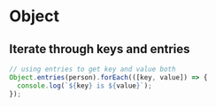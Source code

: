 # Object

## Iterate through keys and entries

```js
// using entries to get key and value both
Object.entries(person).forEach(([key, value]) => {
  console.log(`${key} is ${value}`);
});
```